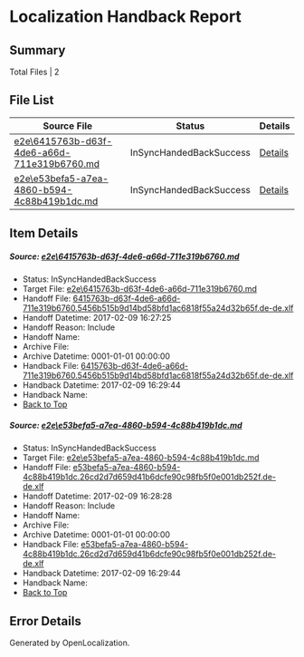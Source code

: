 # <a name='report-top'></a> Localization Handback Report

## Summary
 Total Files | 2

## File List
 Source File | Status | Details 
 ----------- | ------ | ------- 
 [e2e\6415763b-d63f-4de6-a66d-711e319b6760.md](https://github.com/OpenLocalizationTestOrg/ol-test0/blob/239df5585a7ed1a97c554ce962d9475916ceb240/e2e/6415763b-d63f-4de6-a66d-711e319b6760.md) | InSyncHandedBackSuccess | [Details](#5a712d736295995a17088b5f98fc3bb6a4a85ec41)
 [e2e\e53befa5-a7ea-4860-b594-4c88b419b1dc.md](https://github.com/OpenLocalizationTestOrg/ol-test0/blob/239df5585a7ed1a97c554ce962d9475916ceb240/e2e/e53befa5-a7ea-4860-b594-4c88b419b1dc.md) | InSyncHandedBackSuccess | [Details](#69eb4917631676e4bd1e8ac9c2b6e4ef16a6cdbe2)

## Item Details
##### <a name='5a712d736295995a17088b5f98fc3bb6a4a85ec41'></a> Source: [e2e\6415763b-d63f-4de6-a66d-711e319b6760.md](https://github.com/OpenLocalizationTestOrg/ol-test0/blob/239df5585a7ed1a97c554ce962d9475916ceb240/e2e/6415763b-d63f-4de6-a66d-711e319b6760.md)
* Status: InSyncHandedBackSuccess
* Target File: [e2e\6415763b-d63f-4de6-a66d-711e319b6760.md](https://github.com/OpenLocalizationTestOrg/ol-test0-dede/blob/752e26b710955f973ed9e66b82abf3e229c987f0/e2e/6415763b-d63f-4de6-a66d-711e319b6760.md)
* Handoff File: [6415763b-d63f-4de6-a66d-711e319b6760.5456b515b9d14bd58bfd1ac6818f55a24d32b65f.de-de.xlf](https://github.com/OpenLocalizationTestOrg/ol-test0-handoff/blob/a221fa2467f90086bb94ea43a31d27fd7b594fa9/ol-handoff/OpenLocalizationTestOrg/ol-test0-dede/shujia/ht/6415763b-d63f-4de6-a66d-711e319b6760.5456b515b9d14bd58bfd1ac6818f55a24d32b65f.de-de.xlf)
* Handoff Datetime: 2017-02-09 16:27:25
* Handoff Reason: Include
* Handoff Name: 
* Archive File: 
* Archive Datetime: 0001-01-01 00:00:00
* Handback File: [6415763b-d63f-4de6-a66d-711e319b6760.5456b515b9d14bd58bfd1ac6818f55a24d32b65f.de-de.xlf](https://github.com/OpenLocalizationTestOrg/ol-test0-handback/blob/ea1198014fe693ca931462a1f22adbb5d39eb5f5/ol-handback/OpenLocalizationTestOrg/ol-test0-dede/shujia/ht/6415763b-d63f-4de6-a66d-711e319b6760.5456b515b9d14bd58bfd1ac6818f55a24d32b65f.de-de.xlf)
* Handback Datetime: 2017-02-09 16:29:44
* Handback Name: 
* [Back to Top](#report-top)

##### <a name='69eb4917631676e4bd1e8ac9c2b6e4ef16a6cdbe2'></a> Source: [e2e\e53befa5-a7ea-4860-b594-4c88b419b1dc.md](https://github.com/OpenLocalizationTestOrg/ol-test0/blob/239df5585a7ed1a97c554ce962d9475916ceb240/e2e/e53befa5-a7ea-4860-b594-4c88b419b1dc.md)
* Status: InSyncHandedBackSuccess
* Target File: [e2e\e53befa5-a7ea-4860-b594-4c88b419b1dc.md](https://github.com/OpenLocalizationTestOrg/ol-test0-dede/blob/752e26b710955f973ed9e66b82abf3e229c987f0/e2e/e53befa5-a7ea-4860-b594-4c88b419b1dc.md)
* Handoff File: [e53befa5-a7ea-4860-b594-4c88b419b1dc.26cd2d7d659d41b6dcfe90c98fb5f0e001db252f.de-de.xlf](https://github.com/OpenLocalizationTestOrg/ol-test0-handoff/blob/154b66aad38ceb2da48dc45964544fe78634559b/ol-handoff/OpenLocalizationTestOrg/ol-test0-dede/shujia/ht/e53befa5-a7ea-4860-b594-4c88b419b1dc.26cd2d7d659d41b6dcfe90c98fb5f0e001db252f.de-de.xlf)
* Handoff Datetime: 2017-02-09 16:28:28
* Handoff Reason: Include
* Handoff Name: 
* Archive File: 
* Archive Datetime: 0001-01-01 00:00:00
* Handback File: [e53befa5-a7ea-4860-b594-4c88b419b1dc.26cd2d7d659d41b6dcfe90c98fb5f0e001db252f.de-de.xlf](https://github.com/OpenLocalizationTestOrg/ol-test0-handback/blob/ea1198014fe693ca931462a1f22adbb5d39eb5f5/ol-handback/OpenLocalizationTestOrg/ol-test0-dede/shujia/ht/e53befa5-a7ea-4860-b594-4c88b419b1dc.26cd2d7d659d41b6dcfe90c98fb5f0e001db252f.de-de.xlf)
* Handback Datetime: 2017-02-09 16:29:44
* Handback Name: 
* [Back to Top](#report-top)


## Error Details

Generated by OpenLocalization.
